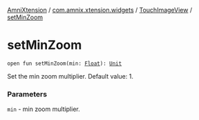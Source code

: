 [AmniXtension](../../index.md) / [com.amnix.xtension.widgets](../index.md) / [TouchImageView](index.md) / [setMinZoom](./set-min-zoom.md)

# setMinZoom

`open fun setMinZoom(min: `[`Float`](https://kotlinlang.org/api/latest/jvm/stdlib/kotlin/-float/index.html)`): `[`Unit`](https://kotlinlang.org/api/latest/jvm/stdlib/kotlin/-unit/index.html)

Set the min zoom multiplier. Default value: 1.

### Parameters

`min` - min zoom multiplier.